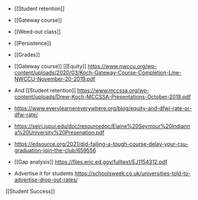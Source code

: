   - [[Student retention]]
  - [[Gateway course]]
  - [[Weed-out class]]
  - [[Persistence]]
  - [[Grades]]

  - [[Gateway course]]
    [[Equity]]
    https://www.nwccu.org/wp-content/uploads/2020/03/Koch-Gateway-Course-Completion-Line-NWCCU-November-20-2019.pdf
  - And [[Student retention]]
    https://www.mccssa.org/wp-content/uploads/Drew-Koch-MCCSSA-Presentations-October-2018.pdf

  - https://www.everylearnereverywhere.org/blog/equity-and-dfwi-rate-or-dfw-rate/
  - https://seiri.iupui.edu/doc/resourcedoc/Elaine%20Seymour%20Indianna%20University%20Presenation.pdf

  - https://edsource.org/2021/did-failing-a-tough-course-delay-your-csu-graduation-join-the-club/659556

  - [[Gap analysis]]
    https://files.eric.ed.gov/fulltext/EJ1154312.pdf

  - Advertise it for students
    https://schoolsweek.co.uk/universities-told-to-advertise-drop-out-rates/

[[Student Success]]